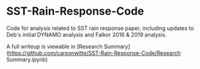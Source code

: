 # SST-Rain-Response-Code
Code for analysis related to SST rain response paper, including updates to Deb's initial DYNAMO analysis and Falkor 2016 & 2019 analysis.

A full writeup is viewable in [Research Summary](https://github.com/carsonwitte/SST-Rain-Response-Code/Research Summary.ipynb)